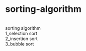 # sorting-algorithm
<br>
sorting algorithm
<br>
1_selection sort
<br>
2_insertion sort 
<br>
3_bubble sort
